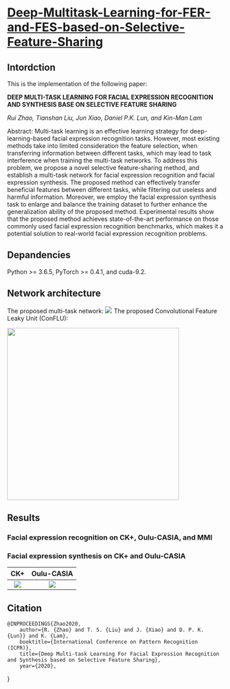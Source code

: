 # [Deep-Multitask-Learning-for-FER-and-FES-based-on-Selective-Feature-Sharing](https://github.com/RickZ1010/Multitask-Learning-in-Facial-Expression-Analysis-FET-plus-FER)

## Intordction
This is the implementation of the following paper:

**DEEP MULTI-TASK LEARNING FOR FACIAL EXPRESSION RECOGNITION AND SYNTHESIS BASE ON SELECTIVE FEATURE SHARING**

*Rui Zhao, Tianshan Liu, Jun Xiao, Daniel P.K. Lun, and Kin-Man Lam*

Abstract: Multi-task learning is an effective learning strategy for deep-learning-based facial expression recognition tasks. However, most existing methods take into limited consideration the feature selection, when transferring information between different tasks, which may lead to task interference when training the multi-task networks. To address this problem, we propose a novel selective feature-sharing method, and establish a multi-task network for facial expression recognition and facial expression synthesis. The proposed method can effectively transfer beneficial features between different tasks, while filtering out useless and harmful information. Moreover, we employ the facial expression synthesis task to enlarge and balance the training dataset to further enhance the generalization ability of the proposed method. Experimental results show that the proposed method achieves state-of-the-art performance on those commonly used facial expression recognition benchmarks, which makes it a potential solution to real-world facial expression recognition problems.

## Depandencies
Python >= 3.6.5, PyTorch >= 0.4.1, and cuda-9.2.

## Network architecture
The proposed multi-task network:
![](https://github.com/RickZ1010/Deep-Multitask-Learning-For-Facial-Expression-Analysis-FER-plus-FES/blob/master/figs/fig1.png?raw=true)
The proposed Convolutional Feature Leaky Unit (ConFLU):
<div align=left><img width="400" src="https://github.com/RickZ1010/Deep-Multitask-Learning-For-Facial-Expression-Analysis-FER-plus-FES/blob/master/figs/fig2.png?raw=true"/></div>

## Results
### Facial expression recognition on CK+, Oulu-CASIA, and MMI


### Facial expression synthesis on CK+ and Oulu-CASIA
CK+                        |  Oulu-CASIA
:-------------------------:|:-------------------------:
![](https://github.com/RickZ1010/Deep-Multitask-Learning-For-FER-and-FES-based-on-Selective-Feature-Sharing/blob/master/figs/fig3a.png)  |  ![](https://github.com/RickZ1010/Deep-Multitask-Learning-For-FER-and-FES-based-on-Selective-Feature-Sharing/blob/master/figs/fig3b.png)

## Citation

    @INPROCEEDINGS{Zhao2020, 
        author={R. {Zhao} and T. S. {Liu} and J. {Xiao} and D. P. K. {Lun}} and K. {Lam}, 
        booktitle={International Conference on Pattern Recognition (ICPR)}, 
        title={Deep Multi-task Learning For Facial Expression Recognition and Synthesis based on Selective Feature Sharing}, 
        year={2020}, 
}
